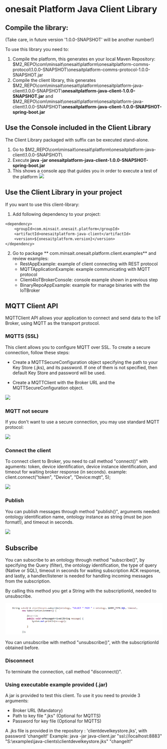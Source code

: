 onesait Platform Java Client Library
============================

## Compile the library:
(Take care, in future version '1.0.0-SNAPSHOT' will be another number!)

To use this library you need to:
1. Compile the platform, this generates en your local Maven Repository: $M2_REPO\com\minsait\onesait\platform\onesaitplatform-comms-protocol\1.0.0-SNAPSHOT\onesaitplatform-comms-protocol-1.0.0-SNAPSHOT.jar
2. Compile the client library, this generates $M2_REPO\com\minsait\onesait\platform\onesaitplatform-java-client\1.0.0-SNAPSHOT\\**onesaitplatform-java-client-1.0.0-SNAPSHOT.jar** and $M2_REPO\com\minsait\onesait\platform\onesaitplatform-java-client\1.0.0-SNAPSHOT\\**onesaitplatform-java-client-1.0.0-SNAPSHOT-spring-boot.jar**

## Use the Console included in the Client Library
The Client Library packaged with suffix can be executed stand-alone.
1. Go to $M2_REPO\com\minsait\onesait\platform\onesaitplatform-java-client\1.0.0-SNAPSHOT\
2. Execute **java -jar onesaitplatform-java-client-1.0.0-SNAPSHOT-spring-boot.jar**
3. This shows a console app that guides you in order to execute a test of the platform
![](./images/console.png)

## Use the Client Library in your project
If you want to use this client-library:
1. Add following dependency to your project:
```
<dependency>
	<groupId>com.minsait.onesait.platform</groupId>
	<artifactId>onesaitplatform-java-client</artifactId>
	<version>${onesaitplatform.version}</version>
</dependency>
```
2. Go to package ** com.minsait.onesait.platform.client.examples** and review examples:
	* RestAppExample: example of client connecting with REST protocol
	* MQTTApplicationExample: example communicating with MQTT protocol
	* Client4IoTBrokerConsole: console example shown in previous step
	* BinaryRepoAppExample: example for manage binaries with the IoTBroker

## MQTT Client API

MQTTClient API allows your application to connect and send data to the IoT Broker, using MQTT as the transport protocol.

### MQTTS (SSL)
This client allows you to configure MQTT over SSL. To create a secure connection, follow these steps:

-	Create a MQTTSecureConfiguration object specifying the path to your Key Store (.jks), and its password. If one of them is not specified, then default Key Store and password will be used.

-	Create a MQTTClient with the Broker URL and the MQTTSecureConfiguration object.

![](./exampleSSL.png) 


### MQTT not secure
If you don't want to use a secure connection, you may use standard MQTT protocol:

![](./images/exampleNotSSL.png)


### Connect the client
To connect client to Broker, you need to call method "connect()" with aguments: token, device identification, device instance identification, and timeout for waiting broker response (in seconds). 
   example: client.connect("token", "Device", "Device:mqtt", 5); 

![](./images/exampleConnect.png)


### Publish

You can publish messages through method "publish()", arguments needed: ontology identification name, ontology instance as string (must be json format!), and timeout in seconds.

![](./images/examplePub.png)


## Subscribe

You can subscribe to an ontology through method "subscribe()", by specifying the Query (filter), the ontology identification, the type of query (Native or SQL), timeout in seconds for waiting subscription ACK response, and lastly, a handler/listener is needed for handling incoming messages from the subscription. 

By calling this method you get a String with the subscriptionId, needed to unsubscribe.

![](./images/exampleSubs.png)


You can unsubscribe with method "unsubscribe()", with the subscriptionId obtained before.



### Disconnect

To terminate the connection, call method "disconnect()".


### Using executable example provided (.jar)
A jar is provided to test this client. To use it you need to provide 3 arguments:
-	Broker URL (Mandatory)
-	Path to key file ".jks" (Optional for MQTTS)
- 	Password for key file (Optional for MQTTS)

A .jks file is provided in the repository : 'clientdevelkeystore.jks', with password 'changeIt!'
Example: java -jar java-client.jar "ssl://localhost:8883" "S:\examples\java-clients\clientdevelkeystore.jks" "changeIt!"
